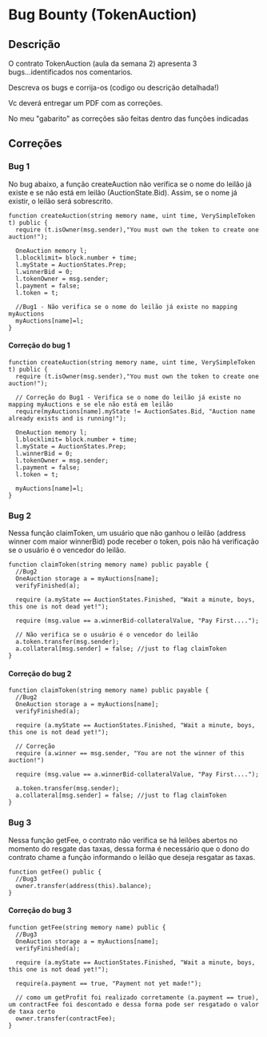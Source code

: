 # Bug Bounty (TokenAuction)

## Descrição

O contrato TokenAuction (aula da semana 2)  apresenta 3 bugs...identificados nos comentarios.

Descreva os bugs e corrija-os (codigo ou descrição detalhada!)

Vc deverá entregar um PDF com as correções.

No meu "gabarito" as correções são feitas dentro das funções indicadas​

## Correções

### Bug 1

No bug abaixo, a função createAuction não verifica se o nome do leilão já existe e se não está em leilão (AuctionState.Bid). Assim, se o nome já existir, o leilão será sobrescrito.

```solidity
function createAuction(string memory name, uint time, VerySimpleToken t) public {
  require (t.isOwner(msg.sender),"You must own the token to create one auction!");

  OneAuction memory l;
  l.blocklimit= block.number + time;
  l.myState = AuctionStates.Prep;
  l.winnerBid = 0;
  l.tokenOwner = msg.sender;
  l.payment = false;
  l.token = t;

  //Bug1 - Não verifica se o nome do leilão já existe no mapping myAuctions
  myAuctions[name]=l;
}
```

#### Correção do bug 1

```solidity
function createAuction(string memory name, uint time, VerySimpleToken t) public {
  require (t.isOwner(msg.sender),"You must own the token to create one auction!");

  // Correção do Bug1 - Verifica se o nome do leilão já existe no mapping myAuctions e se ele não está em leilão
  require(myAuctions[name].myState != AuctionSates.Bid, "Auction name already exists and is running!");

  OneAuction memory l;
  l.blocklimit= block.number + time;
  l.myState = AuctionStates.Prep;
  l.winnerBid = 0;
  l.tokenOwner = msg.sender;
  l.payment = false;
  l.token = t;

  myAuctions[name]=l;
}
```

### Bug 2

Nessa função claimToken, um usuário que não ganhou o leilão (address winner com maior winnerBid) pode receber o token, pois não há verificação se o usuário é o vencedor do leilão.

```solidity
function claimToken(string memory name) public payable {
  //Bug2
  OneAuction storage a = myAuctions[name];
  verifyFinished(a);

  require (a.myState == AuctionStates.Finished, "Wait a minute, boys, this one is not dead yet!");

  require (msg.value == a.winnerBid-collateralValue, "Pay First....");

  // Não verifica se o usuário é o vencedor do leilão
  a.token.transfer(msg.sender);
  a.collateral[msg.sender] = false; //just to flag claimToken
}
```

#### Correção do bug 2

```solidity
function claimToken(string memory name) public payable {
  //Bug2
  OneAuction storage a = myAuctions[name];
  verifyFinished(a);

  require (a.myState == AuctionStates.Finished, "Wait a minute, boys, this one is not dead yet!");

  // Correção
  require (a.winner == msg.sender, "You are not the winner of this auction!")

  require (msg.value == a.winnerBid-collateralValue, "Pay First....");

  a.token.transfer(msg.sender);
  a.collateral[msg.sender] = false; //just to flag claimToken
}
```

### Bug 3

Nessa função getFee, o contrato não verifica se há leilões abertos no momento do resgate das taxas, dessa forma é necessário que o dono do contrato chame a função informando o leilão que deseja resgatar as taxas.

```solidity
function getFee() public {
  //Bug3
  owner.transfer(address(this).balance);
}
```

#### Correção do bug 3

```solidity
function getFee(string memory name) public {
  //Bug3
  OneAuction storage a = myAuctions[name];
  verifyFinished(a);

  require (a.myState == AuctionStates.Finished, "Wait a minute, boys, this one is not dead yet!");

  require(a.payment == true, "Payment not yet made!");

  // como um getProfit foi realizado corretamente (a.payment == true), um contractFee foi descontado e dessa forma pode ser resgatado o valor de taxa certo
  owner.transfer(contractFee);
}